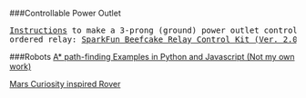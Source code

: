 ###Controllable Power Outlet
<pre>
<a href=https://www.sparkfun.com/tutorials/119>Instructions</a> to make a 3-prong (ground) power outlet control 
ordered relay: <a href=https://www.sparkfun.com/products/13815>SparkFun Beefcake Relay Control Kit (Ver. 2.0) $7.95</a> 
</pre>


###Robots
[A* path-finding Examples in Python and Javascript (Not my own work)](http://arduino-pi.blogspot.ca/2014/03/a-path-finding-examples-in-python-and.html)  

[Mars Curiosity inspired Rover](http://letsmakerobots.com/node/49149)

